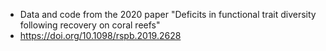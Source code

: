- Data and code from the 2020 paper "Deficits in functional trait diversity following recovery on coral reefs"
- https://doi.org/10.1098/rspb.2019.2628